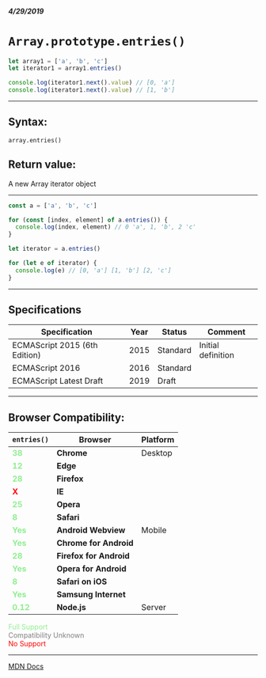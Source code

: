 ##### 4/29/2019
# `Array.prototype.entries()`

```js
let array1 = ['a', 'b', 'c']
let iterator1 = array1.entries()

console.log(iterator1.next().value) // [0, 'a']
console.log(iterator1.next().value) // [1, 'b']
```

---

## Syntax:
`array.entries()`

## Return value:
A new Array iterator object

---

```js
const a = ['a', 'b', 'c']

for (const [index, element] of a.entries()) {
  console.log(index, element) // 0 'a', 1, 'b', 2 'c'
}

let iterator = a.entries()

for (let e of iterator) {
  console.log(e) // [0, 'a'] [1, 'b'] [2, 'c']
}
```

---

## Specifications
| Specification | Year | Status | Comment |
|---|---|---|---|
| ECMAScript 2015 (6th Edition) | 2015 | Standard | Initial definition |
| ECMAScript 2016 | 2016 | Standard |  |
| ECMAScript Latest Draft | 2019 | Draft |  |

---

## Browser Compatibility:
| `entries()` | Browser | Platform |
|---|---|---|
| <span style="color: lightgreen">**38**</span> | **Chrome** | Desktop | 
| <span style="color: lightgreen">**12**</span> | **Edge** || 
| <span style="color: lightgreen">**28**</span> | **Firefox** || 
| <span style="color: red">**X**</span> | **IE** || 
| <span style="color: lightgreen">**25**</span> | **Opera** || 
| <span style="color: lightgreen">**8**</span> | **Safari** || 
| <span style="color: lightgreen">**Yes**</span> | **Android Webview** | Mobile | 
| <span style="color: lightgreen">**Yes**</span> | **Chrome for Android** || 
| <span style="color: lightgreen">**28**</span> | **Firefox for Android** || 
| <span style="color: lightgreen">**Yes**</span> | **Opera for Android** || 
| <span style="color: lightgreen">**8**</span> | **Safari on iOS** || 
| <span style="color: lightgreen">**Yes**</span> | **Samsung Internet** || 
| <span style="color: lightgreen">**0.12**</span> | **Node.js** | Server | 

<span style="color: lightgreen">Full Support</span>  
<span style="color: grey">Compatibility Unknown</span>  
<span style="color: red">No Support</span>

---

[MDN Docs](https://developer.mozilla.org/en-US/docs/Web/JavaScript/Reference/Global_Objects/Array/entries)